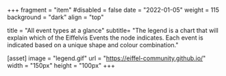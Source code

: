 +++
fragment = "item"
#disabled = false
date = "2022-01-05"
weight = 115
background = "dark"
align = "top"

title = "All event types at a glance"
subtitle= "The legend is a chart that will explain which of the Eiffelvis Events the node indicates. Each event is indicated based on a unique shape and colour combination."

[asset]
  image = "legend.gif"
  url = "https://eiffel-community.github.io/"
  width = "150px"
  height = "100px"
+++

